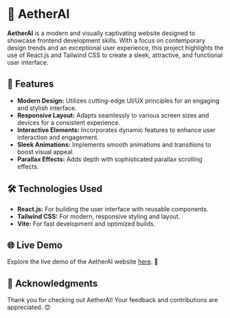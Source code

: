# 🌌 AetherAI

**AetherAI** is a modern and visually captivating website designed to showcase frontend development skills. With a focus on contemporary design trends and an exceptional user experience, this project highlights the use of React.js and Tailwind CSS to create a sleek, attractive, and functional user interface.

## 🌟 Features

- **Modern Design:** Utilizes cutting-edge UI/UX principles for an engaging and stylish interface.
- **Responsive Layout:** Adapts seamlessly to various screen sizes and devices for a consistent experience.
- **Interactive Elements:** Incorporates dynamic features to enhance user interaction and engagement.
- **Sleek Animations:** Implements smooth animations and transitions to boost visual appeal.
- **Parallax Effects:** Adds depth with sophisticated parallax scrolling effects.

## 🛠️ Technologies Used

- **React.js:** For building the user interface with reusable components.
- **Tailwind CSS:** For modern, responsive styling and layout.
- **Vite:** For fast development and optimized builds.

## 🌐 Live Demo

Explore the live demo of the AetherAI website [here](). 🚀

## 🙌 Acknowledgments

Thank you for checking out AetherAI! Your feedback and contributions are appreciated. 😊
